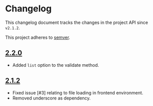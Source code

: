 # Changelog
This changelog document tracks the changes in the project API since `v2.1.2`.

This project adheres to [semver](http://semver.org/).

## [2.2.0](https://github.com/tarunbatra/password-validator/releases/tag/v2.2.0)
* Added `list` option to the validate method.

## [2.1.2](https://github.com/tarunbatra/password-validator/releases/tag/v2.1.2)
* Fixed issue [#3] relating to file loading in frontend environment.
* Removed underscore as dependency.
